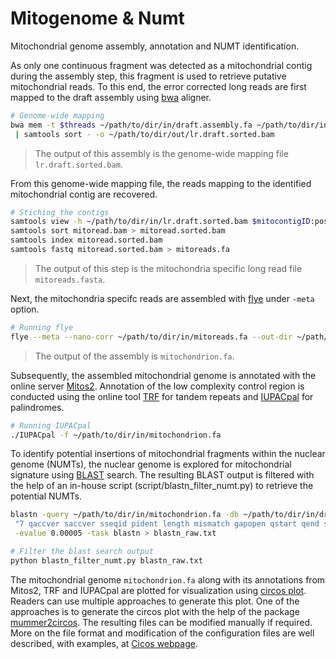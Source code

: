 # Mitogenome & Numt
Mitochondrial genome assembly, annotation and NUMT identification.

As only one continuous fragment was detected as a mitochondrial contig during the assembly step, this fragment is used to retrieve putative mitochondrial reads. To this end, the error corrected long reads are first mapped to the draft assembly using [bwa](https://github.com/lh3/bwa) aligner.
```bash
# Genome-wide mapping
bwa mem -t $threads ~/path/to/dir/in/draft.assembly.fa ~/path/to/dir/in/lr.corrected.fa.gz | samtools view -buS - \
 | samtools sort - -o ~/path/to/dir/out/lr.draft.sorted.bam
```
> The output of this assembly is the genome-wide mapping file `lr.draft.sorted.bam`.

From this genome-wide mapping file, the reads mapping to the identified mitochondrial contig are recovered.
```bash
# Stiching the contigs
samtools view -h ~/path/to/dir/in/lr.draft.sorted.bam $mitocontigID:position > mitoread.bam
samtools sort mitoread.bam > mitoread.sorted.bam
samtools index mitoread.sorted.bam 
samtools fastq mitoread.sorted.bam > mitoreads.fa
```
> The output of this step is the mitochondria specific long read file `mitoreads.fasta`.

Next, the mitochondria specifc reads are assembled with [flye](https://github.com/fenderglass/Flye) under `-meta` option.
```bash
# Running flye
flye --meta --nano-corr ~/path/to/dir/in/mitoreads.fa --out-dir ~/path/to/dir/out/mitochondrion --threads $threads
```
> The output of the assembly is `mitochondrion.fa`.

Subsequently, the assembled mitochondrial genome is annotated with the online server [Mitos2](http://mitos2.bioinf.uni-leipzig.de/index.py). Annotation of the low complexity control region is conducted using the online tool [TRF](https://tandem.bu.edu/trf/trf.html) for tandem repeats and [IUPACpal](https://github.com/steven31415/IUPACpal) for palindromes.
```bash
# Running IUPACpal
./IUPACpal -f ~/path/to/dir/in/mitochondrion.fa
 ```
To identify potential insertions of mitochondrial fragments within the nuclear genome (NUMTs), the nuclear genome is explored for mitochondrial signature using [BLAST](https://blast.ncbi.nlm.nih.gov/Blast.cgi) search. The resulting BLAST output is filtered with the help of an in-house script (script/blastn_filter_numt.py) to retrieve the potential NUMTs.
```bash
blastn -query ~/path/to/dir/in/mitochondrion.fa -db ~/path/to/dir/in/draft.assembly.fa -outfmt \
 "7 qaccver saccver sseqid pident length mismatch gapopen qstart qend sstart send evalue bitscore qcovs qcovhsp" \
 -evalue 0.00005 -task blastn > blastn_raw.txt

# Filter the blast search output
python blastn_filter_numt.py blastn_raw.txt
```
The mitochondrial genome ```mitochondrion.fa``` along with its annotations from Mitos2, TRF and IUPACpal are plotted for visualization using [circos plot](https://circos.ca/intro/genomic_data/). Readers can use multiple approaches to generate this plot. One of the approaches is to generate the circos plot with the help of the package [mummer2circos](https://github.com/metagenlab/mummer2circos). The resulting files can be modified manually if required. More on the file format and modification of the configuration files are well described, with examples, at [Cicos webpage](https://circos.ca/intro/genomic_data/).
